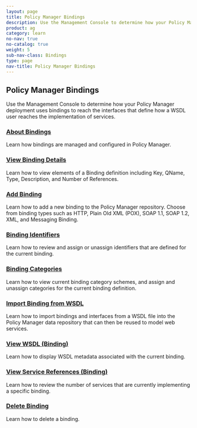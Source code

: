 ```yaml
---
layout: page
title: Policy Manager Bindings
description: Use the Management Console to determine how your Policy Manager deployment uses bindings to reach the interfaces that define how a WSDL user reaches the implementation of services.
product: ag
category: learn
no-nav: true
no-catalog: true
weight: 5
sub-nav-class: Bindings
type: page
nav-title: Policy Manager Bindings
---
```


## Policy Manager Bindings

Use the Management Console to determine how your Policy Manager deployment uses bindings to reach the interfaces that define how a WSDL user reaches the implementation of services.

<div class = "divider1"></div>

### [About Bindings](../bindings/about_bindings.html)
Learn how bindings are managed and configured in Policy Manager.

<div class = "divider1"></div>

### [View Binding Details](../bindings/view_binding_details.html)
Learn how to view elements of a Binding definition including Key, QName, Type, Description, and Number of References.

<div class = "divider1"></div>

### [Add Binding](../bindings/add_binding.html)
Learn how to add a new binding to the Policy Manager repository. Choose from binding types such as HTTP, Plain Old XML (POX), SOAP 1.1, SOAP 1.2, XML, and Messaging Binding.

<div class = "divider1"></div>

### [Binding Identifiers](../bindings/binding_identifiers.html)
Learn how to review and assign or unassign identifiers that are defined for the current binding.

<div class = "divider1"></div>

### [Binding Categories](../bindings/binding_categories.html)
Learn how to view current binding category schemes, and assign and unassign categories for the current binding definition.

<div class = "divider1"></div>

### [Import Binding from WSDL](../bindings/import_binding_from_wsdl.html)
Learn how to import bindings and interfaces from a WSDL file into the Policy Manager data repository that can then be reused to model web services.

<div class = "divider1"></div>

### [View WSDL \(Binding\)](../bindings/view_wsdl_binding.html)
Learn how to display WSDL metadata associated with the current binding.

<div class = "divider1"></div>

### [View Service References \(Binding\)](../bindings/view_service_references_binding.html)
Learn how to review the number of services that are currently implementing a specific binding.

<div class = "divider1"></div>

### [Delete Binding](../bindings/delete_binding.html)
Learn how to delete a binding.

<div class = "divider1"></div>